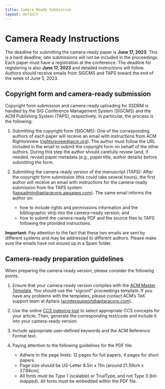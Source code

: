 ```yaml
---
title: Camera Ready Submission
layout: default
---
```


# Camera Ready Instructions

The deadline for submitting the camera-ready paper is **June 17, 2023**. This is a hard deadline; late submissions will not be included in the proceedings. Each paper must have a registration at the conference. The deadline for registering is also **June 17, 2023** and detailed instructions will follow. Authors should receive emails from SIGCMS and TAPS toward the end of the week of June 5, 2023.

## Copyright form and camera-ready submission

Copyright form submission and camera-ready uploading for SSDBM is handled by the SIG Conference Management System (SIGCMS) and the ACM Publishing System (TAPS), respectively. In particular, the process is the following:

1. Submitting the copyright form (SIGCMS): One of the corresponding authors of each paper will receive an email with instructions from ACM Rightsreview (rightsreview@acm.org). The author must follow the URL included in the email to submit the copyright form on behalf of the other authors. During this step the author should carefully review (and, if needed, revise) paper metadata (e.g., paper title, author details) before submitting the form.

2. Submitting the camera-ready version of the manuscript (TAPS): After the copyright form submission (this could take several hours), the first author will receive an email with instructions for the camera-ready submission from the TAPS system (tapsadmin@aptaracorp.awsapps.com). The same email informs the author on:
   * how to include rights and permissions information and the bibliographic strip into the camera-ready version; and
   * how to submit the camera-ready PDF and the source files to TAPS following the provided instructions.

**Important**: Pay attention to the fact that these two emails are sent by different systems and may be addressed to different authors. Please make sure the emails have not wound up in a Spam folder. 

## Camera-ready preparation guidelines

When preparing the camera-ready version, please consider the following points.

1. Ensure that your camera-ready version complies with the [ACM Master Template](https://www.acm.org/publications/proceedings-template). You should use the "sigconf" proceedings template. If you have any problems with the templates, please contact ACM’s TeX support team at Aptara (<acmtexsupport@aptaracorp.com>).

2. Use the online [CCS indexing tool](https://dl.acm.org/ccs) to select appropriate CCS concepts for your article. Then, generate the corresponding text/code and include it into your camera-ready version.

3. Include appropriate user-defined keywords and the ACM Reference Format text.

4. Paying attention to the following guidelines for the PDF file:
   * Adhere to the page limits: 12 pages for full papers, 4 pages for short papers
   * Page size should be US-Letter 8.5in x 11in (around 21.59cm x 27.94cm).
   * All fonts must be Type 1 (scalable) or TrueType, and not Type 3 (bit-mapped). All fonts must be embedded within the PDF file.

